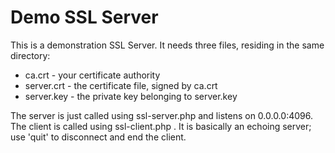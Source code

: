 # Demo SSL Server

This is a demonstration SSL Server. It needs three files, residing in the same directory:

 * ca.crt - your certificate authority
 * server.crt - the certificate file, signed by ca.crt
 * server.key - the private key belonging to server.key

The server is just called using ssl-server.php and listens on 0.0.0.0:4096.
The client is called using ssl-client.php <hostname>. It is basically an echoing server; use 'quit' to disconnect and end the client.
